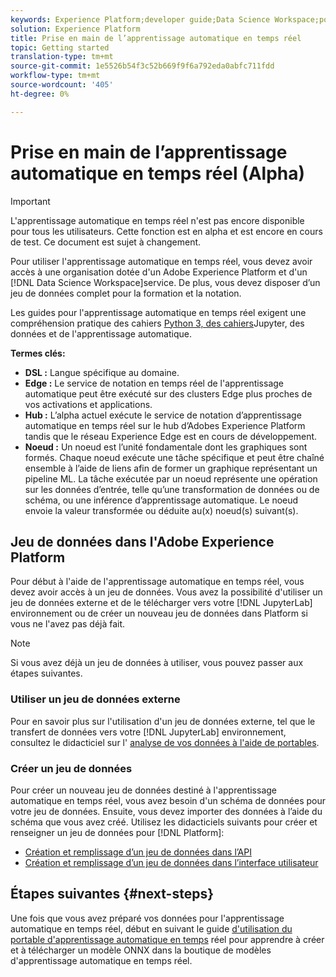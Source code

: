 ```yaml
---
keywords: Experience Platform;developer guide;Data Science Workspace;popular topics;Real time machine learning;
solution: Experience Platform
title: Prise en main de l’apprentissage automatique en temps réel
topic: Getting started
translation-type: tm+mt
source-git-commit: 1e5526b54f3c52b669f9f6a792eda0abfc711fdd
workflow-type: tm+mt
source-wordcount: '405'
ht-degree: 0%

---
```



# Prise en main de l’apprentissage automatique en temps réel (Alpha)

>[!IMPORTANT]
>L&#39;apprentissage automatique en temps réel n&#39;est pas encore disponible pour tous les utilisateurs. Cette fonction est en alpha et est encore en cours de test. Ce document est sujet à changement.

Pour utiliser l&#39;apprentissage automatique en temps réel, vous devez avoir accès à une organisation dotée d&#39;un Adobe Experience Platform et d&#39;un [!DNL Data Science Workspace]service. De plus, vous devez disposer d’un jeu de données complet pour la formation et la notation.

Les guides pour l&#39;apprentissage automatique en temps réel exigent une compréhension pratique des cahiers [Python 3, des cahiers](../jupyterlab/overview.md)Jupyter, des données et de l&#39;apprentissage automatique.

**Termes clés:**

- **DSL :** Langue spécifique au domaine.
- **Edge :** Le service de notation en temps réel de l&#39;apprentissage automatique peut être exécuté sur des clusters Edge plus proches de vos activations et applications.
- **Hub :** L’alpha actuel exécute le service de notation d’apprentissage automatique en temps réel sur le hub d’Adobes Experience Platform tandis que le réseau Experience Edge est en cours de développement.
- **Noeud :** Un noeud est l’unité fondamentale dont les graphiques sont formés. Chaque noeud exécute une tâche spécifique et peut être chaîné ensemble à l’aide de liens afin de former un graphique représentant un pipeline ML. La tâche exécutée par un noeud représente une opération sur les données d’entrée, telle qu’une transformation de données ou de schéma, ou une inférence d’apprentissage automatique. Le noeud envoie la valeur transformée ou déduite au(x) noeud(s) suivant(s).

## Jeu de données dans l&#39;Adobe Experience Platform

Pour début à l&#39;aide de l&#39;apprentissage automatique en temps réel, vous devez avoir accès à un jeu de données. Vous avez la possibilité d&#39;utiliser un jeu de données externe et de le télécharger vers votre [!DNL JupyterLab] environnement ou de créer un nouveau jeu de données dans Platform si vous ne l&#39;avez pas déjà fait.

>[!NOTE]
>Si vous avez déjà un jeu de données à utiliser, vous pouvez passer aux étapes [](#next-steps)suivantes.

### Utiliser un jeu de données externe

Pour en savoir plus sur l&#39;utilisation d&#39;un jeu de données externe, tel que le transfert de données vers votre [!DNL JupyterLab] environnement, consultez le didacticiel sur l&#39; [analyse de vos données à l&#39;aide de portables](../jupyterlab/analyze-your-data.md#external-data).

### Créer un jeu de données

Pour créer un nouveau jeu de données destiné à l&#39;apprentissage automatique en temps réel, vous avez besoin d&#39;un schéma de données pour votre jeu de données. Ensuite, vous devez importer des données à l’aide du schéma que vous avez créé. Utilisez les didacticiels suivants pour créer et renseigner un jeu de données pour [!DNL Platform]:

- [Création et remplissage d’un jeu de données dans l’API](../../catalog/datasets/create.md)
- [Création et remplissage d’un jeu de données dans l’interface utilisateur](../../ingestion/tutorials/ingest-batch-data.md)

## Étapes suivantes {#next-steps}

Une fois que vous avez préparé vos données pour l&#39;apprentissage automatique en temps réel, début en suivant le guide [d&#39;utilisation du portable d&#39;apprentissage automatique en temps](./rtml-authoring-notebook.md) réel pour apprendre à créer et à télécharger un modèle ONNX dans la boutique de modèles d&#39;apprentissage automatique en temps réel.

